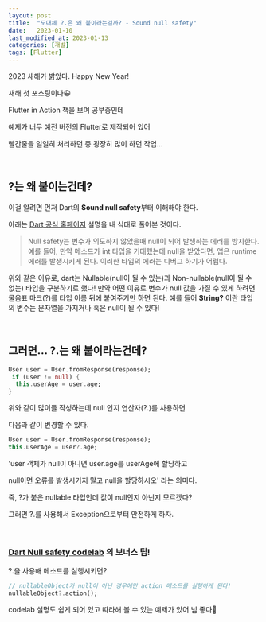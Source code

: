 ```yaml
---
layout: post
title:  "도대체 ?.은 왜 붙이라는걸까? - Sound null safety"
date:   2023-01-10
last_modified_at: 2023-01-13
categories: [개발]
tags: [Flutter]
---
```


2023 새해가 밝았다. Happy New Year!

새해 첫 포스팅이다😀

Flutter in Action 책을 보며 공부중인데

예제가 너무 예전 버전의 Flutter로 제작되어 있어

빨간줄을 일일히 처리하던 중 굉장히 많이 하던 작업...

<br/>

## **?는 왜 붙이는건데?**

이걸 알려면 먼저 Dart의 **Sound null safety**부터 이해해야 한다.

아래는 [Dart 공식 홈페이지](https://dart.dev/null-safety) 설명을 내 식대로 풀어본 것이다.


> Null safety는 변수가 의도하지 않았을때 null이 되어 발생하는 에러를 방지한다.
> 예를 들어, 만약 메소드가 int 타입을 기대했는데 null을 받았다면, 앱은 runtime 에러를
> 발생시키게 된다. 이러한 타입의 에러는 디버그 하기가 어렵다.

위와 같은 이유로, dart는 Nullable(null이 될 수 있는)과 Non-nullable(null이 될 수 없는) 타입을 구분하기로 했다!
 만약 어떤 이유로 변수가 null 값을 가질 수 있게 하려면 물음표 마크(?)를 타입 이름 뒤에 붙여주기만 하면 된다.
예를 들어 **String?** 이란 타입의 변수는 문자열을 가지거나 혹은 null이 될 수 있다!

<br/>

## 그러면... **?.는 왜 붙이라는건데?**

```dart
User user = User.fromResponse(response);
 if (user != null) {
  this.userAge = user.age;
}
```

위와 같이 많이들 작성하는데 null 인지 연산자(?.)를 사용하면

다음과 같이 변경할 수 있다.

```dart
User user = User.fromResponse(response);
this.userAge = user?.age;
```

'user 객체가 null이 아니면 user.age를 userAge에 할당하고

null이면 오류를 발생시키지 말고 null을 할당하시오' 라는 의미다.

즉, ?가 붙은 nullable 타입인데 값이 null인지 아닌지 모르겠다? 

그러면 ?.를 사용해서 Exception으로부터 안전하게 하자.

<br/>

### [Dart Null safety codelab](https://dart.dev/null-safety) 의 보너스 팁!

?.을 사용해 메소드를 실행시키면?

```dart
// nullableObject가 null이 아닌 경우에만 action 메소드를 실행하게 된다!
nullableObject?.action();
```
codelab 설명도 쉽게 되어 있고 따라해 볼 수 있는 예제가 있어 넘 좋다💙

<br/>
